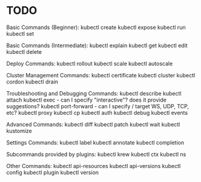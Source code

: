 # TODO

Basic Commands (Beginner):
  kubectl create
  kubectl expose
  kubectl run
  kubectl set

Basic Commands (Intermediate):
  kubectl explain
  kubectl get
  kubectl edit
  kubectl delete

Deploy Commands:
  kubectl rollout
  kubectl scale
  kubectl autoscale

Cluster Management Commands:
  kubectl certificate
  kubectl cluster
  kubectl cordon
  kubectl drain

Troubleshooting and Debugging Commands:
  kubectl describe
  kubectl attach
  kubectl exec
    - can I specify "interactive"? does it provide suggestions?
  kubectl port-forward
    - can I specify / target WS, UDP, TCP, etc?
  kubectl proxy
  kubectl cp
  kubectl auth
  kubectl debug
  kubectl events

Advanced Commands:
  kubectl diff
  kubectl patch
  kubectl wait
  kubectl kustomize

Settings Commands:
  kubectl label
  kubectl annotate
  kubectl completion

Subcommands provided by plugins:
  kubectl krew
  kubectl ctx
  kubectl ns

Other Commands:
  kubectl api-resources
  kubectl api-versions
  kubectl config
  kubectl plugin
  kubectl version
